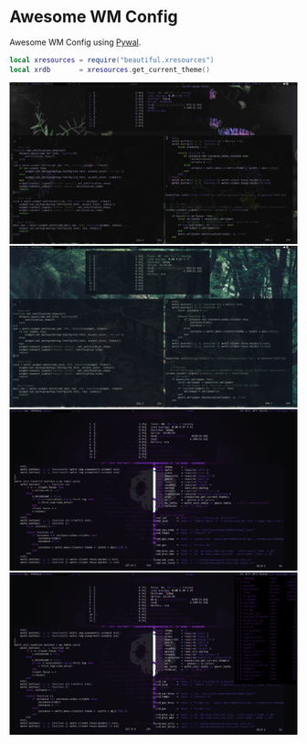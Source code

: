 # Awesome WM Config

Awesome WM Config using [Pywal](https://github.com/dylanaraps/pywal).

```lua
local xresources = require("beautiful.xresources")
local xrdb       = xresources.get_current_theme()
```

![one](Screenshots/1.png)
![two](Screenshots/2.png)
![three](Screenshots/3.png)
![four](Screenshots/4.png)

